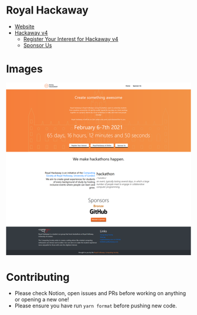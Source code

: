 # Royal Hackaway

- [Website](https://royalhackaway.com)
- [Hackaway v4](http://localhost:8000/events/hackawayv4/)
  - [Register Your Interest for Hackaway v4](https://docs.google.com/forms/d/e/1FAIpQLSerZeQKMV_A0Wp3SHzUMSWY0aVisi4VLGH6jp1FzO3NV-EVWQ/viewform)
  - [Sponsor Us](https://royalhackaway.com/static/c2d5b1fee39c6e1e23c2dfd5fb89c69a/SponsorDeckV4.pdf)

# Images

![Full Page Screenshot](.github/fullpage.png)

# Contributing

- Please check Notion, open issues and PRs before working on anything or opening a new one!
- Please ensure you have run `yarn format` before pushing new code.

